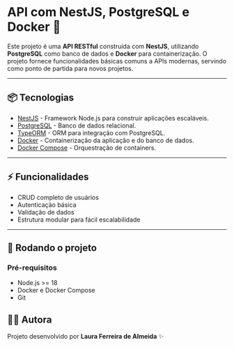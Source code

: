 # API com NestJS, PostgreSQL e Docker 🚀

Este projeto é uma **API RESTful** construída com **NestJS**, utilizando **PostgreSQL** como banco de dados e **Docker** para containerização. O projeto fornece funcionalidades básicas comuns a APIs modernas, servindo como ponto de partida para novos projetos.

---

## 📦 Tecnologias

- [NestJS](https://nestjs.com/) - Framework Node.js para construir aplicações escaláveis.
- [PostgreSQL](https://www.postgresql.org/) - Banco de dados relacional.
- [TypeORM](https://typeorm.io/) - ORM para integração com PostgreSQL.
- [Docker](https://www.docker.com/) - Containerização da aplicação e do banco de dados.
- [Docker Compose](https://docs.docker.com/compose/) - Orquestração de containers.

---

## ⚡ Funcionalidades

- CRUD completo de usuários
- Autenticação básica
- Validação de dados
- Estrutura modular para fácil escalabilidade

---

## 🚀 Rodando o projeto

### Pré-requisitos

- Node.js >= 18
- Docker e Docker Compose
- Git

## 👩‍💻 Autora

Projeto desenvolvido por **Laura Ferreira de Almeida** ✨

